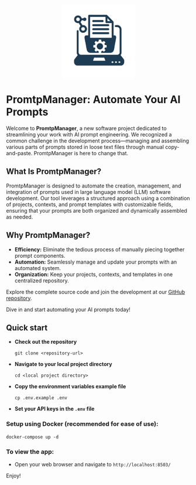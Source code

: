 <p align="center">
  <img src="https://github.com/efhsg/promptmanager/blob/main/yii/web/images/prompt-manager-logo.png" alt="MoneyMonkey logo" width="200">
</p>


# PromtpManager: Automate Your AI Prompts

Welcome to **PromtpManager**, a new software project dedicated to streamlining your work with AI prompt engineering. We recognized a common challenge in the development process—managing and assembling various parts of prompts stored in loose text files through manual copy-and-paste. PromtpManager is here to change that.

## What Is PromtpManager?

PromtpManager is designed to automate the creation, management, and integration of prompts used in large language model (LLM) software development. Our tool leverages a structured approach using a combination of projects, contexts, and prompt templates with customizable fields, ensuring that your prompts are both organized and dynamically assembled as needed.

## Why PromtpManager?

- **Efficiency:** Eliminate the tedious process of manually piecing together prompt components.
- **Automation:** Seamlessly manage and update your prompts with an automated system.
- **Organization:** Keep your projects, contexts, and templates in one centralized repository.

Explore the complete source code and join the development at our [GitHub repository](https://github.com/efhsg/promptmanager).

Dive in and start automating your AI prompts today!

## Quick start

- **Check out the repository**
  ```
  git clone <repository-url>
  ```
- **Navigate to your local project directory**
  ```
  cd <local project directory>
  ```  
- **Copy the environment variables example file**
  ```
  cp .env.example .env
  ```
- **Set your API keys in the `.env` file**


### Setup using Docker (recommended for ease of use):
  ```
  docker-compose up -d
  ```

### To view the app:
- Open your web browser and navigate to `http://localhost:8503/`

Enjoy!